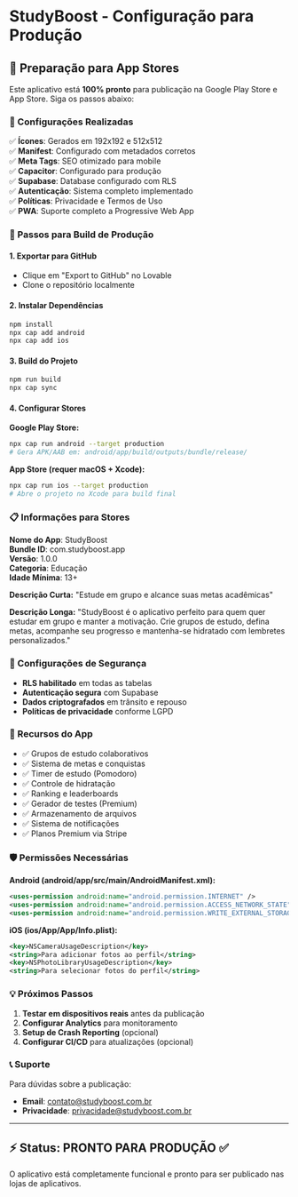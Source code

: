 # StudyBoost - Configuração para Produção

## 📱 Preparação para App Stores

Este aplicativo está **100% pronto** para publicação na Google Play Store e App Store. Siga os passos abaixo:

### 🔧 Configurações Realizadas

✅ **Ícones**: Gerados em 192x192 e 512x512  
✅ **Manifest**: Configurado com metadados corretos  
✅ **Meta Tags**: SEO otimizado para mobile  
✅ **Capacitor**: Configurado para produção  
✅ **Supabase**: Database configurado com RLS  
✅ **Autenticação**: Sistema completo implementado  
✅ **Políticas**: Privacidade e Termos de Uso  
✅ **PWA**: Suporte completo a Progressive Web App  

### 🚀 Passos para Build de Produção

#### 1. Exportar para GitHub
- Clique em "Export to GitHub" no Lovable
- Clone o repositório localmente

#### 2. Instalar Dependências
```bash
npm install
npx cap add android
npx cap add ios
```

#### 3. Build do Projeto
```bash
npm run build
npx cap sync
```

#### 4. Configurar Stores

**Google Play Store:**
```bash
npx cap run android --target production
# Gera APK/AAB em: android/app/build/outputs/bundle/release/
```

**App Store (requer macOS + Xcode):**
```bash
npx cap run ios --target production
# Abre o projeto no Xcode para build final
```

### 📋 Informações para Stores

**Nome do App**: StudyBoost  
**Bundle ID**: com.studyboost.app  
**Versão**: 1.0.0  
**Categoria**: Educação  
**Idade Mínima**: 13+  

**Descrição Curta:**
"Estude em grupo e alcance suas metas acadêmicas"

**Descrição Longa:**
"StudyBoost é o aplicativo perfeito para quem quer estudar em grupo e manter a motivação. Crie grupos de estudo, defina metas, acompanhe seu progresso e mantenha-se hidratado com lembretes personalizados."

### 🔐 Configurações de Segurança

- **RLS habilitado** em todas as tabelas
- **Autenticação segura** com Supabase
- **Dados criptografados** em trânsito e repouso
- **Políticas de privacidade** conforme LGPD

### 📱 Recursos do App

- ✅ Grupos de estudo colaborativos
- ✅ Sistema de metas e conquistas  
- ✅ Timer de estudo (Pomodoro)
- ✅ Controle de hidratação
- ✅ Ranking e leaderboards
- ✅ Gerador de testes (Premium)
- ✅ Armazenamento de arquivos
- ✅ Sistema de notificações
- ✅ Planos Premium via Stripe

### 🛡️ Permissões Necessárias

**Android (android/app/src/main/AndroidManifest.xml):**
```xml
<uses-permission android:name="android.permission.INTERNET" />
<uses-permission android:name="android.permission.ACCESS_NETWORK_STATE" />
<uses-permission android:name="android.permission.WRITE_EXTERNAL_STORAGE" />
```

**iOS (ios/App/App/Info.plist):**
```xml
<key>NSCameraUsageDescription</key>
<string>Para adicionar fotos ao perfil</string>
<key>NSPhotoLibraryUsageDescription</key>
<string>Para selecionar fotos do perfil</string>
```

### 💡 Próximos Passos

1. **Testar em dispositivos reais** antes da publicação
2. **Configurar Analytics** para monitoramento
3. **Setup de Crash Reporting** (opcional)
4. **Configurar CI/CD** para atualizações (opcional)

### 📞 Suporte

Para dúvidas sobre a publicação:
- **Email**: contato@studyboost.com.br
- **Privacidade**: privacidade@studyboost.com.br

---

## ⚡ Status: PRONTO PARA PRODUÇÃO ✅

O aplicativo está completamente funcional e pronto para ser publicado nas lojas de aplicativos.
